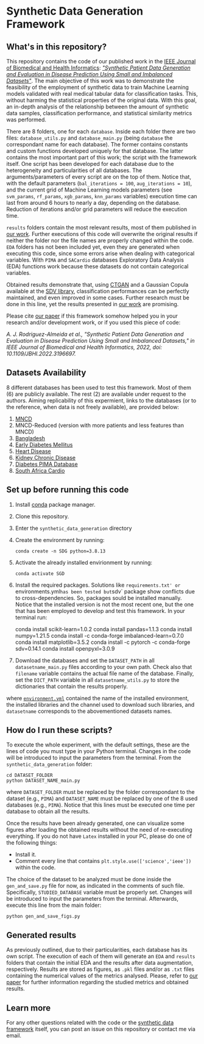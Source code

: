 # Synthetic Data Generation Framework

## What's in this repository?

This repository contains the code of our published work in the [IEEE Journal of Biomedical and Health Informatics](https://www.embs.org/jbhi/): [*"Synthetic Patient Data Generation and 
Evaluation in Disease Prediction Using Small and Imbalanced Datasets"*](https://ieeexplore.ieee.org/document/9851514). The main objective of this work was to demonstrate the feasibility of the employment of synthetic data to train Machine Learning models validated with real medical tabular data for classification tasks. This, without harming the statistical properties of the original data. With this goal, an in-depth analysis of the relationship between the amount of synthetic data samples, classification performance, and statistical similarity metrics was performed. 

There are 8 folders, one for each `database`. Inside each folder there are two files: `database_utils.py` and `database_main.py` (being `database` the correspondant name for each database). The former contains constants and custom functions developed uniquely for that database. The latter contains the most important part of this work; the script with the framework itself. One script has been developed for each database due to the heterogeneity and particularities of all databases. The arguments/parameters of every script are on the top of them. Notice that, with the default parameters (`bal_iterations = 100`, `aug_iterations = 10`), and the current grid of Machine Learning models parameters (see `svm_params`, `rf_params`, `xgb_params`, `knn_params` variables) execution time can last from around 6 hours to nearly a day, depending on the database. Reduction of iterations and/or grid parameters will reduce the execution time.

`results` folders contain the most relevant results, most of them published in [our work](https://ieeexplore.ieee.org/document/9851514). Further executions of this code will overwrite the original results if neither the folder nor the file names are properly changed within the code. `EDA` folders has not been included yet, even they are generated when executing this code, since some errors arise when dealing with categorical variables. With `PIMA` and `SACardio` databases Exploratory Data Analysis (EDA) functions work because these datasets do not contain categorical variables. 

Obtained results demonstrate that, using [CTGAN](https://arxiv.org/abs/1907.00503) and a Gaussian Copula available at the [SDV library](https://sdv.dev/SDV/), classification performances can be perfectly maintained, and even improved in some cases. Further research must be done in this line, yet the results presented in [our work](https://ieeexplore.ieee.org/document/9851514) are promising. 

Please cite [our paper](https://ieeexplore.ieee.org/document/9851514) if this framework somehow helped you in your research and/or development work, or if you used this piece of code: 

*A. J. Rodriguez-Almeida et al., "Synthetic Patient Data Generation and Evaluation in Disease Prediction Using Small and Imbalanced Datasets," in IEEE Journal of Biomedical and Health Informatics, 2022, doi: 10.1109/JBHI.2022.3196697.*

## Datasets Availability 

8 different databases has been used to test this framework. Most of them (6) are publicly available. The rest (2) are available under request to the authors. Aiming replicability of this expermient, links to the databases (or to the reference, when data is not freely available), are provided below: 

1) [MNCD](https://pubmed.ncbi.nlm.nih.gov/33361594/)
2) MNCD-Reduced (version with more patients and less features than MNCD)
3) [Bangladesh](https://www.kaggle.com/datasets/sabbir1996/dataset-of-diabetes-type1)
4) [Early Diabetes Mellitus](https://www.kaggle.com/datasets/ishandutta/early-stage-diabetes-risk-prediction-dataset) 
5) [Heart Disease](https://www.kaggle.com/datasets/cherngs/heart-disease-cleveland-uci)
6) [Kidney Chronic Disease](https://archive.ics.uci.edu/ml/datasets/chronic_kidney_disease)
7) [Diabetes PIMA Database](https://www.kaggle.com/datasets/uciml/pima-indians-diabetes-database)
8) [South Africa Cardio](https://www.kaggle.com/datasets/yassinehamdaoui1/cardiovascular-disease)

## Set up before running this code
1. Install [conda](https://docs.conda.io/en/latest/) package manager.
2. Clone this repository.
3. Enter the `synthetic_data_generation` directory 
4. Create the environment by running:

    ```
    conda create -n SDG python=3.8.13
    ```
   
 5. Activate the already installed envirionment by running: 

    ```
    conda activate SGD
    ```
 6. Install the required packages. Solutions like `requirements.txt' or `environments.yml` has been tested but `sdv` package show conflicts due to cross-dependencies. So, packages sould be installed manually. Notice that the installed version is not the most recent one, but the one that has been employed to develop and test this framework. In your terminal run: 
    
    conda install scikit-learn=1.0.2
    conda install pandas=1.1.3
    conda install numpy=1.21.5
    conda install -c conda-forge imbalanced-learn=0.7.0
    conda install matplotlib=3.5.2
    conda install -c pytorch -c conda-forge sdv=0.14.1
    conda install openpyxl=3.0.9
 
 8. Download the databases and set the `DATASET_PATH` in all `datasetname_main.py` files according to your own path. Check also that `filename` variable      contains the actual file name of the database. Finally, set the `DICT_PATH` variable in all `datasetname_utils.py` to store the dictionaries that contain the results properly. 

where [`environment.yml`](environment.yml) contained the name of the installed environment, the installed libraries and the channel used to download such libraries, and `datasetname` corresponds to the abovementioned datasets names. 

## How do I run these scripts?

To execute the whole experiment, with the default settings, these are the lines of code you must type in your Python terminal. Changes in the code will be introduced to input the parameters from the terminal. From the `synthetic_data_generation` folder: 
    
    cd DATASET_FOLDER
    python DATASET_NAME_main.py
 
where `DATASET_FOLDER` must be replaced by the folder correspondant to the dataset (e.g., `PIMA`) and `DATASET_NAME` must be replaced by one of the 8 used databases (e.g., `PIMA`). Notice that this lines must be executed one time per database to obtain all the results.  

Once the results have been already generated, one can visualize some figures after loading the obtained results without the need of re-executing everything. If you do not have `Latex` installed in your PC, please do one of the following things: 
    
- Install it. 
- Comment every line that contains  `plt.style.use(['science','ieee'])`  within the code. 

The choice of the dataset to be analyzed must be done inside the `gen_and_save.py` file for now, as indicated in the comments of such file. Specifically, `STUDIED_DATABASE` variable must be properly set. Changes will be introduced to input the parameters from the terminal. Afterwards, execute this line from the main folder:
 
    python gen_and_save_figs.py
  
## Generated results

As previously outlined, due to their particularities, each database has its own script. The execution of each of them will generate an `EDA` and `results` folders that contain the initial EDA and the results after data augmentation, respectively. Results are stored as figures, as `.pkl` files and/or as `.txt` files containing the numerical values of the metrics analysed. Please, refer to [our paper](https://ieeexplore.ieee.org/document/9851514) for further information regarding the studied metrics and obtained results. 

## Learn more 

For any other questions related with the code or the [synthetic data framework](https://ieeexplore.ieee.org/document/9851514) itself, you can post an issue on this repository or contact me via email.


